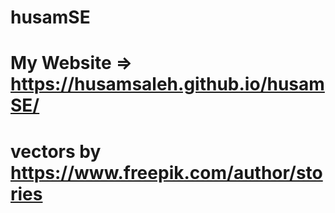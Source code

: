 # husamSE
# My Website => https://husamsaleh.github.io/husamSE/


# vectors by https://www.freepik.com/author/stories
